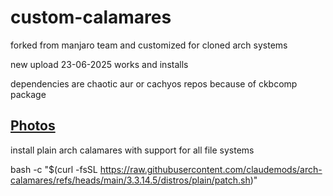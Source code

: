 # custom-calamares
forked from manjaro team and customized for cloned arch systems

new upload 23-06-2025 works and installs 

dependencies are chaotic aur or cachyos repos because of ckbcomp package

## [ Photos ](https://github.com/claudemods/arch-calamares/tree/main/photos)


install plain arch calamares with support for all file systems

bash -c "$(curl -fsSL https://raw.githubusercontent.com/claudemods/arch-calamares/refs/heads/main/3.3.14.5/distros/plain/patch.sh)"

